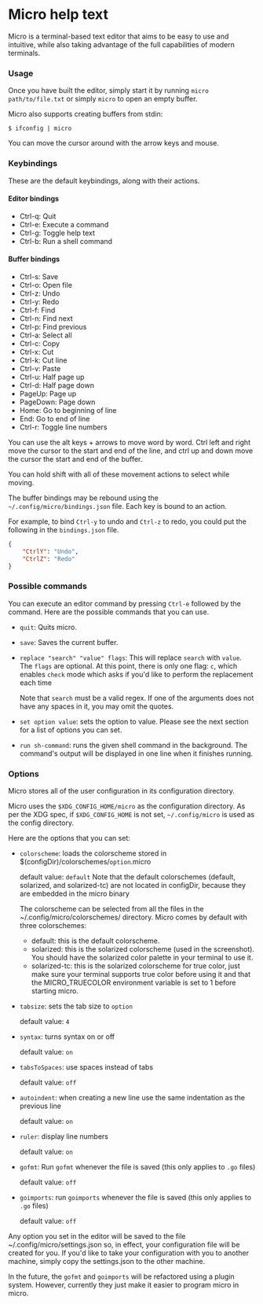 # Micro help text

Micro is a terminal-based text editor that aims to be easy to use and intuitive, 
while also taking advantage of the full capabilities of modern terminals.

### Usage

Once you have built the editor, simply start it by running `micro path/to/file.txt` or simply `micro` to open an empty buffer.

Micro also supports creating buffers from stdin:

```
$ ifconfig | micro
```

You can move the cursor around with the arrow keys and mouse.

### Keybindings

These are the default keybindings, along with their actions.

#### Editor bindings

* Ctrl-q:   Quit
* Ctrl-e:   Execute a command
* Ctrl-g:   Toggle help text
* Ctrl-b:   Run a shell command

#### Buffer bindings

* Ctrl-s:   Save
* Ctrl-o:   Open file
* Ctrl-z:   Undo
* Ctrl-y:   Redo
* Ctrl-f:   Find
* Ctrl-n:   Find next
* Ctrl-p:   Find previous
* Ctrl-a:   Select all
* Ctrl-c:   Copy
* Ctrl-x:   Cut
* Ctrl-k:   Cut line
* Ctrl-v:   Paste
* Ctrl-u:   Half page up
* Ctrl-d:   Half page down
* PageUp:   Page up
* PageDown: Page down
* Home:     Go to beginning of line
* End:      Go to end of line
* Ctrl-r:   Toggle line numbers

You can use the alt keys + arrows to move word by word.
Ctrl left and right move the cursor to the start and end of the line, and
ctrl up and down move the cursor the start and end of the buffer.

You can hold shift with all of these movement actions to select while moving.

The buffer bindings may be rebound using the `~/.config/micro/bindings.json` file. Each key is bound to an action.

For example, to bind `Ctrl-y` to undo and `Ctrl-z` to redo, you could put the following in the `bindings.json` file.

```json
{
    "CtrlY": "Undo",
    "CtrlZ": "Redo"
}
```

### Possible commands

You can execute an editor command by pressing `Ctrl-e` followed by the command.
Here are the possible commands that you can use.

* `quit`: Quits micro.
* `save`: Saves the current buffer.

* `replace "search" "value" flags`: This will replace `search` with `value`. The `flags` are optional.
   At this point, there is only one flag: `c`, which enables `check` mode which asks if you'd like
   to perform the replacement each time

   Note that `search` must be a valid regex.  If one of the arguments
   does not have any spaces in it, you may omit the quotes.

* `set option value`: sets the option to value. Please see the next section for a list of options you can set.

* `run sh-command`: runs the given shell command in the background. The command's output will be displayed
in one line when it finishes running.

### Options

Micro stores all of the user configuration in its configuration directory.

Micro uses the `$XDG_CONFIG_HOME/micro` as the configuration directory. As per the XDG spec,
if `$XDG_CONFIG_HOME` is not set, `~/.config/micro` is used as the config directory.

Here are the options that you can set:

* `colorscheme`: loads the colorscheme stored in $(configDir)/colorschemes/`option`.micro

	default value: `default`
	Note that the default colorschemes (default, solarized, and solarized-tc) are not located in configDir,
	because they are embedded in the micro binary

    The colorscheme can be selected from all the files in the ~/.config/micro/colorschemes/ directory. Micro comes by default with three colorschemes:

    * default: this is the default colorscheme.
    * solarized: this is the solarized colorscheme (used in the screenshot). You should have the 
      solarized color palette in your terminal to use it.
    * solarized-tc: this is the solarized colorscheme for true color, just make sure 
      your terminal supports true color before using it and that the MICRO_TRUECOLOR environment
      variable is set to 1 before starting micro.


* `tabsize`: sets the tab size to `option`

	default value: `4`

* `syntax`: turns syntax on or off

	default value: `on`

* `tabsToSpaces`: use spaces instead of tabs

	default value: `off`

* `autoindent`: when creating a new line use the same indentation as the previous line

    default value: `on`

* `ruler`: display line numbers

    default value: `on`

* `gofmt`: Run `gofmt` whenever the file is saved (this only applies to `.go` files)

    default value: `off`

* `goimports`: run `goimports` whenever the file is saved (this only applies to `.go` files)

    default value: `off`

Any option you set in the editor will be saved to the file ~/.config/micro/settings.json so, 
in effect, your configuration file will be created for you. If you'd like to take your configuration
with you to another machine, simply copy the settings.json to the other machine.

In the future, the `gofmt` and `goimports` will be refactored using a plugin system. However,
currently they just make it easier to program micro in micro.
